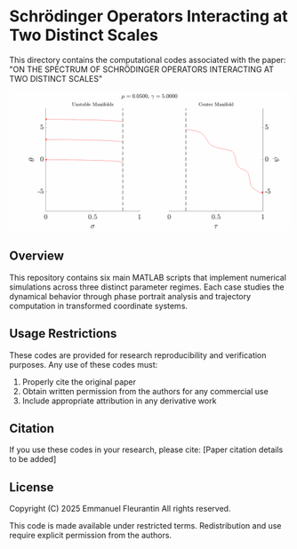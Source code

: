 # Schrödinger Operators Interacting at Two Distinct Scales

<!--**Note: The main files have been temporarily removed from this repository.**-->

This directory contains the computational codes associated with the paper: "ON THE SPECTRUM OF SCHRÖDINGER OPERATORS INTERACTING AT TWO DISTINCT SCALES"

<p align="center">
  <img src="scalar_e2/jump_animation.gif" alt="Jump animation" width="950">
</p>


## Overview
This repository contains six main MATLAB scripts that implement numerical simulations across three distinct parameter regimes. Each case studies the dynamical behavior through phase portrait analysis and trajectory computation in transformed coordinate systems.

<!--![Jump animation demonstration](scalar_e2/jump_animation.gif)-->

## Usage Restrictions
These codes are provided for research reproducibility and verification purposes. Any use of these codes must:
1. Properly cite the original paper
2. Obtain written permission from the authors for any commercial use
3. Include appropriate attribution in any derivative work

## Citation
If you use these codes in your research, please cite: [Paper citation details to be added]

## License
Copyright (C) 2025 Emmanuel Fleurantin
All rights reserved.

This code is made available under restricted terms. Redistribution and use require explicit permission from the authors.
